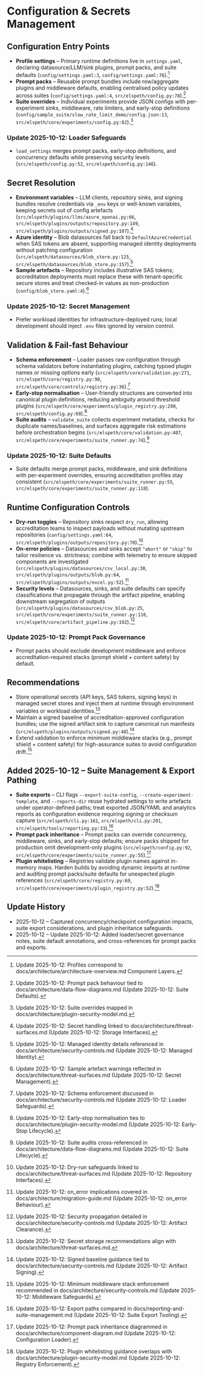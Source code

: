 # Configuration & Secrets Management

## Configuration Entry Points
- **Profile settings** – Primary runtime definitions live in `settings.yaml`, declaring datasource/LLM/sink plugins, prompt packs, and suite defaults (`config/settings.yaml:3`, `config/settings.yaml:76`).[^config-profile-2025-10-12]
- **Prompt packs** – Reusable prompt bundles include row/aggregate plugins and middleware defaults, enabling centralised policy updates across suites (`config/settings.yaml:4`, `src/elspeth/config.py:78`).[^config-prompt-pack-2025-10-12]
- **Suite overrides** – Individual experiments provide JSON configs with per-experiment sinks, middleware, rate limiters, and early-stop definitions (`config/sample_suite/slow_rate_limit_demo/config.json:13`, `src/elspeth/core/experiments/config.py:82`).[^config-suite-overrides-2025-10-12]
<!-- Update 2025-10-12: Profiles also expose `concurrency`, `early_stop`, and `checkpoint` sections that are normalised via `normalize_early_stop_definitions` to align with plugin schemas (`src/elspeth/config.py:66`, `src/elspeth/core/experiments/plugin_registry.py:298`). -->

### Update 2025-10-12: Loader Safeguards
- `load_settings` merges prompt packs, early-stop definitions, and concurrency defaults while preserving security levels (`src/elspeth/config.py:52`, `src/elspeth/config.py:146`).

## Secret Resolution
- **Environment variables** – LLM clients, repository sinks, and signing bundles resolve credentials via `_env` keys or well-known variables, keeping secrets out of config artefacts (`src/elspeth/plugins/llms/azure_openai.py:66`, `src/elspeth/plugins/outputs/repository.py:149`, `src/elspeth/plugins/outputs/signed.py:107`).[^config-env-2025-10-12]
- **Azure identity** – Blob datasources fall back to `DefaultAzureCredential` when SAS tokens are absent, supporting managed identity deployments without patching configuration (`src/elspeth/datasources/blob_store.py:125`, `src/elspeth/datasources/blob_store.py:157`).[^config-azure-2025-10-12]
- **Sample artefacts** – Repository includes illustrative SAS tokens; accreditation deployments must replace these with tenant-specific secure stores and treat checked-in values as non-production (`config/blob_store.yaml:4`).[^config-sample-2025-10-12]

### Update 2025-10-12: Secret Management
- Prefer workload identities for infrastructure-deployed runs; local development should inject `.env` files ignored by version control.

## Validation & Fail-fast Behaviour
- **Schema enforcement** – Loader passes raw configuration through schema validators before instantiating plugins, catching typoed plugin names or missing options early (`src/elspeth/core/validation.py:271`, `src/elspeth/core/registry.py:98`, `src/elspeth/core/controls/registry.py:36`).[^config-schema-2025-10-12]
- **Early-stop normalisation** – User-friendly structures are converted into canonical plugin definitions, reducing ambiguity around threshold plugins (`src/elspeth/core/experiments/plugin_registry.py:298`, `src/elspeth/config.py:69`).[^config-early-stop-2025-10-12]
- **Suite audits** – `validate_suite` collects experiment metadata, checks for duplicate names/baselines, and surfaces aggregate risk estimations before orchestration begins (`src/elspeth/core/validation.py:407`, `src/elspeth/core/experiments/suite_runner.py:74`).[^config-suite-audits-2025-10-12]

### Update 2025-10-12: Suite Defaults
- Suite defaults merge prompt packs, middleware, and sink definitions with per-experiment overrides, ensuring accreditation profiles stay consistent (`src/elspeth/core/experiments/suite_runner.py:55`, `src/elspeth/core/experiments/suite_runner.py:118`).

## Runtime Configuration Controls
- **Dry-run toggles** – Repository sinks respect `dry_run`, allowing accreditation teams to inspect payloads without mutating upstream repositories (`config/settings.yaml:64`, `src/elspeth/plugins/outputs/repository.py:70`).[^config-dry-run-2025-10-12]
- **On-error policies** – Datasources and sinks accept `"abort"` or `"skip"` to tailor resilience vs. strictness; combine with telemetry to ensure skipped components are investigated (`src/elspeth/plugins/datasources/csv_local.py:30`, `src/elspeth/plugins/outputs/blob.py:64`, `src/elspeth/plugins/outputs/excel.py:52`).[^config-on-error-2025-10-12]
- **Security levels** – Datasources, sinks, and suite defaults can specify classifications that propagate through the artifact pipeline, enabling downstream segregation of outputs (`src/elspeth/plugins/datasources/csv_blob.py:25`, `src/elspeth/core/experiments/suite_runner.py:116`, `src/elspeth/core/artifact_pipeline.py:192`).[^config-security-levels-2025-10-12]
<!-- Update 2025-10-12: `concurrency.enabled`, `max_workers`, and `utilization_pause` settings guard thread pools, while `checkpoint.path`/`field` control resumable runs; ensure these paths point to hardened storage (`src/elspeth/core/experiments/runner.py:365`, `src/elspeth/core/experiments/runner.py:280`). -->

### Update 2025-10-12: Prompt Pack Governance
- Prompt packs should exclude development middleware and enforce accreditation-required stacks (prompt shield + content safety) by default.

## Recommendations
- Store operational secrets (API keys, SAS tokens, signing keys) in managed secret stores and inject them at runtime through environment variables or workload identities.[^config-rec-secrets-2025-10-12]
- Maintain a signed baseline of accreditation-approved configuration bundles; use the signed artifact sink to capture canonical run manifests (`src/elspeth/plugins/outputs/signed.py:48`).[^config-rec-signing-2025-10-12]
- Extend validation to enforce minimum middleware stacks (e.g., prompt shield + content safety) for high-assurance suites to avoid configuration drift.[^config-rec-middleware-2025-10-12]

## Added 2025-10-12 – Suite Management & Export Pathing
- **Suite exports** – CLI flags `--export-suite-config`, `--create-experiment-template`, and `--reports-dir` reuse hydrated settings to write artefacts under operator-defined paths; treat exported JSON/YAML and analytics reports as configuration evidence requiring signing or checksum capture (`src/elspeth/cli.py:161`, `src/elspeth/cli.py:201`, `src/elspeth/tools/reporting.py:33`).[^config-suite-exports-2025-10-12]
- **Prompt pack inheritance** – Prompt packs can override concurrency, middleware, sinks, and early-stop defaults; ensure packs shipped for production omit development-only plugins (`src/elspeth/config.py:92`, `src/elspeth/core/experiments/suite_runner.py:55`).[^config-prompt-inheritance-2025-10-12]
- **Plugin whitelisting** – Registries validate plugin names against in-memory maps. Harden builds by avoiding dynamic imports at runtime and auditing prompt packs/suite defaults for unexpected plugin references (`src/elspeth/core/registry.py:69`, `src/elspeth/core/experiments/plugin_registry.py:52`).[^config-plugin-whitelist-2025-10-12]

## Update History
- 2025-10-12 – Captured concurrency/checkpoint configuration impacts, suite export considerations, and plugin inheritance safeguards.
- 2025-10-12 – Update 2025-10-12: Added loader/secret governance notes, suite default annotations, and cross-references for prompt packs and exports.

[^config-profile-2025-10-12]: Update 2025-10-12: Profiles correspond to docs/architecture/architecture-overview.md Component Layers.
[^config-prompt-pack-2025-10-12]: Update 2025-10-12: Prompt pack behaviour tied to docs/architecture/data-flow-diagrams.md (Update 2025-10-12: Suite Defaults).
[^config-suite-overrides-2025-10-12]: Update 2025-10-12: Suite overrides mapped in docs/architecture/plugin-security-model.md.
[^config-env-2025-10-12]: Update 2025-10-12: Secret handling linked to docs/architecture/threat-surfaces.md (Update 2025-10-12: Storage Interfaces).
[^config-azure-2025-10-12]: Update 2025-10-12: Managed identity details referenced in docs/architecture/security-controls.md (Update 2025-10-12: Managed Identity).
[^config-sample-2025-10-12]: Update 2025-10-12: Sample artefact warnings reflected in docs/architecture/threat-surfaces.md (Update 2025-10-12: Secret Management).
[^config-schema-2025-10-12]: Update 2025-10-12: Schema enforcement discussed in docs/architecture/security-controls.md (Update 2025-10-12: Loader Safeguards).
[^config-early-stop-2025-10-12]: Update 2025-10-12: Early-stop normalisation ties to docs/architecture/plugin-security-model.md (Update 2025-10-12: Early-Stop Lifecycle).
[^config-suite-audits-2025-10-12]: Update 2025-10-12: Suite audits cross-referenced in docs/architecture/data-flow-diagrams.md (Update 2025-10-12: Suite Lifecycle).
[^config-dry-run-2025-10-12]: Update 2025-10-12: Dry-run safeguards linked to docs/architecture/threat-surfaces.md (Update 2025-10-12: Repository Interfaces).
[^config-on-error-2025-10-12]: Update 2025-10-12: on_error implications covered in docs/architecture/migration-guide.md (Update 2025-10-12: on_error Behaviour).
[^config-security-levels-2025-10-12]: Update 2025-10-12: Security propagation detailed in docs/architecture/security-controls.md (Update 2025-10-12: Artifact Clearance).
[^config-rec-secrets-2025-10-12]: Update 2025-10-12: Secret storage recommendations align with docs/architecture/threat-surfaces.md.
[^config-rec-signing-2025-10-12]: Update 2025-10-12: Signed baseline guidance tied to docs/architecture/security-controls.md (Update 2025-10-12: Artifact Signing).
[^config-rec-middleware-2025-10-12]: Update 2025-10-12: Minimum middleware stack enforcement recommended in docs/architecture/security-controls.md (Update 2025-10-12: Middleware Safeguards).
[^config-suite-exports-2025-10-12]: Update 2025-10-12: Export paths compared in docs/reporting-and-suite-management.md (Update 2025-10-12: Suite Export Tooling).
[^config-prompt-inheritance-2025-10-12]: Update 2025-10-12: Prompt pack inheritance diagrammed in docs/architecture/component-diagram.md (Update 2025-10-12: Configuration Loader).
[^config-plugin-whitelist-2025-10-12]: Update 2025-10-12: Plugin whitelisting guidance overlaps with docs/architecture/plugin-security-model.md (Update 2025-10-12: Registry Enforcement).
